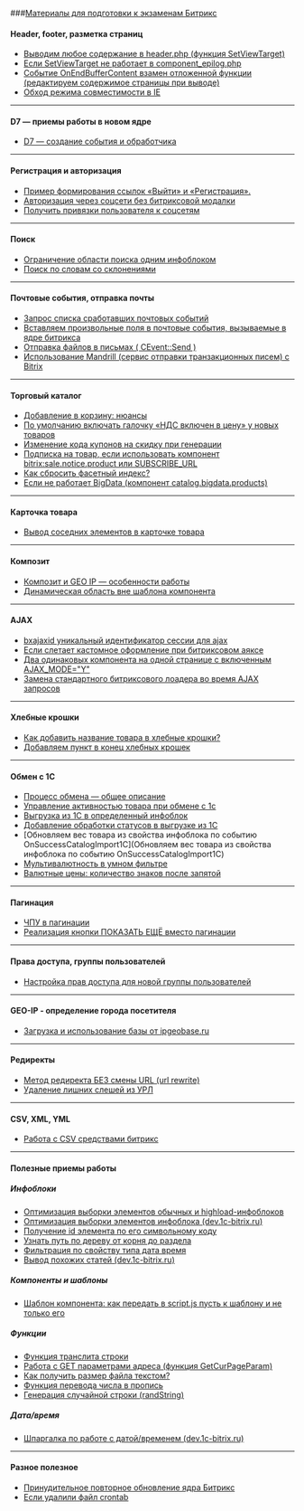 ###[Материалы для подготовки к экзаменам Битрикс](https://github.com/studiofact/wiki-bitrix/wiki/%D0%9C%D0%B0%D1%82%D0%B5%D1%80%D0%B8%D0%B0%D0%BB%D1%8B-%D0%B4%D0%BB%D1%8F-%D0%BF%D0%BE%D0%B4%D0%B3%D0%BE%D1%82%D0%BE%D0%B2%D0%BA%D0%B8-%D0%BA-%D1%8D%D0%BA%D0%B7%D0%B0%D0%BC%D0%B5%D0%BD%D0%B0%D0%BC-%D0%91%D0%B8%D1%82%D1%80%D0%B8%D0%BA%D1%81)

#### Header, footer, разметка страниц
* [Выводим любое содержание в header.php (функция SetViewTarget)](https://github.com/studiofact/commonwiki/wiki/%D0%92%D1%8B%D0%B2%D0%BE%D0%B4%D0%B8%D0%BC-%D0%BB%D1%8E%D0%B1%D0%BE%D0%B5-%D1%81%D0%BE%D0%B4%D0%B5%D1%80%D0%B6%D0%B0%D0%BD%D0%B8%D0%B5-%D0%B2-header.php-(%D1%84%D1%83%D0%BD%D0%BA%D1%86%D0%B8%D1%8F-SetViewTarget))
* [Если SetViewTarget не работает в component_epilog.php](https://github.com/studiofact/commonwiki/wiki/%D0%95%D1%81%D0%BB%D0%B8-SetViewTarget-%D0%BD%D0%B5-%D1%80%D0%B0%D0%B1%D0%BE%D1%82%D0%B0%D0%B5%D1%82-%D0%B2-component_epilog.php)
* [Событие OnEndBufferContent взамен отложенной функции (редактируем содержимое страницы при выводе)](https://github.com/studiofact/commonwiki/wiki/%D0%A1%D0%BE%D0%B1%D1%8B%D1%82%D0%B8%D0%B5-OnEndBufferContent-%D0%B2%D0%B7%D0%B0%D0%BC%D0%B5%D0%BD-%D0%BE%D1%82%D0%BB%D0%BE%D0%B6%D0%B5%D0%BD%D0%BD%D0%BE%D0%B9-%D1%84%D1%83%D0%BD%D0%BA%D1%86%D0%B8%D0%B8-(%D1%80%D0%B5%D0%B4%D0%B0%D0%BA%D1%82%D0%B8%D1%80%D1%83%D0%B5%D0%BC-%D1%81%D0%BE%D0%B4%D0%B5%D1%80%D0%B6%D0%B8%D0%BC%D0%BE%D0%B5-%D1%81%D1%82%D1%80%D0%B0%D0%BD%D0%B8%D1%86%D1%8B-%D0%BF%D1%80%D0%B8-%D0%B2%D1%8B%D0%B2%D0%BE%D0%B4%D0%B5))
* [Обход режима совместимости в IE](https://github.com/studiofact/commonwiki/wiki/%D0%9E%D0%B1%D1%85%D0%BE%D0%B4-%D1%80%D0%B5%D0%B6%D0%B8%D0%BC%D0%B0-%D1%81%D0%BE%D0%B2%D0%BC%D0%B5%D1%81%D1%82%D0%B8%D0%BC%D0%BE%D1%81%D1%82%D0%B8-%D0%B2-IE)

***

#### D7 — приемы работы в новом ядре
* [D7 — cоздание события и обработчика](https://github.com/studiofact/wiki-bitrix/wiki/D7-%E2%80%94-%D1%81%D0%BE%D0%B7%D0%B4%D0%B0%D0%BD%D0%B8%D0%B5-%D1%81%D0%BE%D0%B1%D1%8B%D1%82%D0%B8%D1%8F-%D0%B8-%D0%BE%D0%B1%D1%80%D0%B0%D0%B1%D0%BE%D1%82%D1%87%D0%B8%D0%BA%D0%B0)

***

#### Регистрация и авторизация
* [Пример формирования ссылок «Выйти» и «Регистрация».](https://github.com/studiofact/commonwiki/wiki/%D0%9F%D1%80%D0%B8%D0%BC%D0%B5%D1%80-%D1%84%D0%BE%D1%80%D0%BC%D0%B8%D1%80%D0%BE%D0%B2%D0%B0%D0%BD%D0%B8%D1%8F-%D1%81%D1%81%D1%8B%D0%BB%D0%BE%D0%BA-%C2%AB%D0%92%D1%8B%D0%B9%D1%82%D0%B8%C2%BB-%D0%B8-%C2%AB%D0%A0%D0%B5%D0%B3%D0%B8%D1%81%D1%82%D1%80%D0%B0%D1%86%D0%B8%D1%8F%C2%BB.)
* [Авторизация через соцсети без битриксовой модалки](https://github.com/studiofact/commonwiki/wiki/%D0%90%D0%B2%D1%82%D0%BE%D1%80%D0%B8%D0%B7%D0%B0%D1%86%D0%B8%D1%8F-%D1%87%D0%B5%D1%80%D0%B5%D0%B7-%D1%81%D0%BE%D1%86%D1%81%D0%B5%D1%82%D0%B8-%D0%B1%D0%B5%D0%B7-%D0%B1%D0%B8%D1%82%D1%80%D0%B8%D0%BA%D1%81%D0%BE%D0%B2%D0%BE%D0%B9-%D0%BC%D0%BE%D0%B4%D0%B0%D0%BB%D0%BA%D0%B8)
* [Получить привязки пользователя к соцсетям](https://github.com/studiofact/commonwiki/wiki/%D0%9F%D0%BE%D0%BB%D1%83%D1%87%D0%B8%D1%82%D1%8C-%D0%BF%D1%80%D0%B8%D0%B2%D1%8F%D0%B7%D0%BA%D0%B8-%D0%BF%D0%BE%D0%BB%D1%8C%D0%B7%D0%BE%D0%B2%D0%B0%D1%82%D0%B5%D0%BB%D1%8F-%D0%BA-%D1%81%D0%BE%D1%86%D1%81%D0%B5%D1%82%D1%8F%D0%BC)

***

#### Поиск
* [Ограничение области поиска одним инфоблоком](https://github.com/studiofact/commonwiki/wiki/%D0%9E%D0%B3%D1%80%D0%B0%D0%BD%D0%B8%D1%87%D0%B5%D0%BD%D0%B8%D0%B5-%D0%BE%D0%B1%D0%BB%D0%B0%D1%81%D1%82%D0%B8-%D0%BF%D0%BE%D0%B8%D1%81%D0%BA%D0%B0-%D0%BE%D0%B4%D0%BD%D0%B8%D0%BC-%D0%B8%D0%BD%D1%84%D0%BE%D0%B1%D0%BB%D0%BE%D0%BA%D0%BE%D0%BC)
* [Поиск по словам со склонениями](https://github.com/studiofact/commonwiki/wiki/%D0%9F%D0%BE%D0%B8%D1%81%D0%BA-%D0%BF%D0%BE-%D1%81%D0%BB%D0%BE%D0%B2%D0%B0%D0%BC-%D1%81%D0%BE-%D1%81%D0%BA%D0%BB%D0%BE%D0%BD%D0%B5%D0%BD%D0%B8%D1%8F%D0%BC%D0%B8)

***

#### Почтовые события, отправка почты
* [Запрос списка сработавших почтовых событий](https://github.com/studiofact/commonwiki/wiki/%D0%A1%D0%BF%D0%B8%D1%81%D0%BE%D0%BA-%D1%81%D1%80%D0%B0%D0%B1%D0%BE%D1%82%D0%B0%D0%B2%D1%88%D0%B8%D1%85-%D0%BF%D0%BE%D1%87%D1%82%D0%BE%D0%B2%D1%8B%D1%85-%D1%81%D0%BE%D0%B1%D1%8B%D1%82%D0%B8%D0%B9)
* [Вставляем произвольные поля в почтовые события, вызываемые в ядре битрикса](https://github.com/studiofact/commonwiki/wiki/%D0%92%D1%81%D1%82%D0%B0%D0%B2%D0%BB%D1%8F%D0%B5%D0%BC-%D0%BF%D1%80%D0%BE%D0%B8%D0%B7%D0%B2%D0%BE%D0%BB%D1%8C%D0%BD%D1%8B%D0%B5-%D0%BF%D0%BE%D0%BB%D1%8F-%D0%B2-%D0%BF%D0%BE%D1%87%D1%82%D0%BE%D0%B2%D1%8B%D0%B5-%D1%81%D0%BE%D0%B1%D1%8B%D1%82%D0%B8%D1%8F,-%D0%B2%D1%8B%D0%B7%D1%8B%D0%B2%D0%B0%D0%B5%D0%BC%D1%8B%D0%B5-%D0%B2-%D1%8F%D0%B4%D1%80%D0%B5-%D0%B1%D0%B8%D1%82%D1%80%D0%B8%D0%BA%D1%81%D0%B0)
* [Отправка файлов в письмах ( CEvent::Send )](https://github.com/studiofact/commonwiki/wiki/%D0%9E%D1%82%D0%BF%D1%80%D0%B0%D0%B2%D0%BA%D0%B0-%D1%84%D0%B0%D0%B9%D0%BB%D0%BE%D0%B2-%D0%B2-%D0%BF%D0%B8%D1%81%D1%8C%D0%BC%D0%B0%D1%85-(-CEvent::Send-))
* [Использование Mandrill (сервис отправки транзакционных писем) с Bitrix](https://github.com/studiofact/commonwiki/wiki/%D0%98%D1%81%D0%BF%D0%BE%D0%BB%D1%8C%D0%B7%D0%BE%D0%B2%D0%B0%D0%BD%D0%B8%D0%B5-Mandrill--%D1%81-Bitrix)

***

#### Торговый каталог
* [Добавление в корзину: нюансы](https://github.com/studiofact/commonwiki/wiki/%D0%94%D0%BE%D0%B1%D0%B0%D0%B2%D0%BB%D0%B5%D0%BD%D0%B8%D0%B5-%D0%B2-%D0%BA%D0%BE%D1%80%D0%B7%D0%B8%D0%BD%D1%83:-%D0%BD%D1%8E%D0%B0%D0%BD%D1%81%D1%8B)
* [По умолчанию включать галочку «НДС включен в цену» у новых товаров](https://github.com/studiofact/commonwiki/wiki/%D0%9F%D0%BE-%D1%83%D0%BC%D0%BE%D0%BB%D1%87%D0%B0%D0%BD%D0%B8%D1%8E-%D0%B2%D0%BA%D0%BB%D1%8E%D1%87%D0%B0%D1%82%D1%8C-%D0%B3%D0%B0%D0%BB%D0%BE%D1%87%D0%BA%D1%83-%C2%AB%D0%9D%D0%94%D0%A1-%D0%B2%D0%BA%D0%BB%D1%8E%D1%87%D0%B5%D0%BD-%D0%B2-%D1%86%D0%B5%D0%BD%D1%83%C2%BB-%D1%83-%D0%BD%D0%BE%D0%B2%D1%8B%D1%85-%D1%82%D0%BE%D0%B2%D0%B0%D1%80%D0%BE%D0%B2)
* [Изменение кода купонов на скидку при генерации](https://github.com/studiofact/commonwiki/wiki/%D0%98%D0%B7%D0%BC%D0%B5%D0%BD%D0%B5%D0%BD%D0%B8%D0%B5-%D0%BA%D0%BE%D0%B4%D0%B0-%D0%BA%D1%83%D0%BF%D0%BE%D0%BD%D0%BE%D0%B2-%D0%BD%D0%B0-%D1%81%D0%BA%D0%B8%D0%B4%D0%BA%D1%83-%D0%BF%D1%80%D0%B8-%D0%B3%D0%B5%D0%BD%D0%B5%D1%80%D0%B0%D1%86%D0%B8%D0%B8)
* [Подписка на товар, если использовать компонент bitrix:sale.notice.product или SUBSCRIBE_URL](https://github.com/studiofact/commonwiki/wiki/%D0%9F%D0%BE%D0%B4%D0%BF%D0%B8%D1%81%D0%BA%D0%B0-%D0%BD%D0%B0-%D1%82%D0%BE%D0%B2%D0%B0%D1%80,-%D0%B5%D1%81%D0%BB%D0%B8-%D0%B8%D1%81%D0%BF%D0%BE%D0%BB%D1%8C%D0%B7%D0%BE%D0%B2%D0%B0%D1%82%D1%8C-%D0%BA%D0%BE%D0%BC%D0%BF%D0%BE%D0%BD%D0%B5%D0%BD%D1%82-bitrix:sale.notice.product-%D0%B8%D0%BB%D0%B8-SUBSCRIBE_URL)
* [Как сбросить фасетный индекс?](https://github.com/studiofact/wiki-bitrix/wiki/%D0%9A%D0%B0%D0%BA-%D1%81%D0%B1%D1%80%D0%BE%D1%81%D0%B8%D1%82%D1%8C-%D1%84%D0%B0%D1%81%D0%B5%D1%82%D0%BD%D1%8B%D0%B9-%D0%B8%D0%BD%D0%B4%D0%B5%D0%BA%D1%81%3F)
* [Если не работает BigData (компонент catalog.bigdata.products)](https://github.com/studiofact/wiki-bitrix/wiki/%D0%95%D1%81%D0%BB%D0%B8-%D0%BD%D0%B5-%D1%80%D0%B0%D0%B1%D0%BE%D1%82%D0%B0%D0%B5%D1%82-BigData-(%D0%BA%D0%BE%D0%BC%D0%BF%D0%BE%D0%BD%D0%B5%D0%BD%D1%82-catalog.bigdata.products))

***

#### Карточка товара
* [Вывод соседних элементов в карточке товара](https://github.com/studiofact/commonwiki/wiki/%D0%92%D1%8B%D0%B2%D0%BE%D0%B4-%D1%81%D0%BE%D1%81%D0%B5%D0%B4%D0%BD%D0%B8%D1%85-%D1%8D%D0%BB%D0%B5%D0%BC%D0%B5%D0%BD%D1%82%D0%BE%D0%B2-%D0%B2-%D0%BA%D0%B0%D1%80%D1%82%D0%BE%D1%87%D0%BA%D0%B5-%D1%82%D0%BE%D0%B2%D0%B0%D1%80%D0%B0)

***

#### Композит
* [Композит и GEO IP — особенности работы](https://github.com/studiofact/commonwiki/wiki/%D0%9A%D0%BE%D0%BC%D0%BF%D0%BE%D0%B7%D0%B8%D1%82-%D0%B8-GEO-IP-%E2%80%94-%D0%BE%D1%81%D0%BE%D0%B1%D0%B5%D0%BD%D0%BD%D0%BE%D1%81%D1%82%D0%B8-%D1%80%D0%B0%D0%B1%D0%BE%D1%82%D1%8B)
* [Динамическая область вне шаблона компонента](https://github.com/studiofact/commonwiki/wiki/%D0%94%D0%B8%D0%BD%D0%B0%D0%BC%D0%B8%D1%87%D0%B5%D1%81%D0%BA%D0%B0%D1%8F-%D0%BE%D0%B1%D0%BB%D0%B0%D1%81%D1%82%D1%8C-%D0%B2%D0%BD%D0%B5-%D1%88%D0%B0%D0%B1%D0%BB%D0%BE%D0%BD%D0%B0-%D0%BA%D0%BE%D0%BC%D0%BF%D0%BE%D0%BD%D0%B5%D0%BD%D1%82%D0%B0)

***

#### AJAX
* [bxajaxid уникальный идентификатор сессии для ajax](https://github.com/studiofact/commonwiki/wiki/bxajaxid-%D1%83%D0%BD%D0%B8%D0%BA%D0%B0%D0%BB%D1%8C%D0%BD%D1%8B%D0%B9-%D0%B8%D0%B4%D0%B5%D0%BD%D1%82%D0%B8%D1%84%D0%B8%D0%BA%D0%B0%D1%82%D0%BE%D1%80-%D1%81%D0%B5%D1%81%D1%81%D0%B8%D0%B8-%D0%B4%D0%BB%D1%8F-ajax)
* [Если слетает кастомное оформление при битриксовом аяксе](https://github.com/studiofact/commonwiki/wiki/%D0%95%D1%81%D0%BB%D0%B8-%D1%81%D0%BB%D0%B5%D1%82%D0%B0%D0%B5%D1%82-%D0%BA%D0%B0%D1%81%D1%82%D0%BE%D0%BC%D0%BD%D0%BE%D0%B5-%D0%BE%D1%84%D0%BE%D1%80%D0%BC%D0%BB%D0%B5%D0%BD%D0%B8%D0%B5-%D0%BF%D1%80%D0%B8-%D0%B1%D0%B8%D1%82%D1%80%D0%B8%D0%BA%D1%81%D0%BE%D0%B2%D0%BE%D0%BC-%D0%B0%D1%8F%D0%BA%D1%81%D0%B5)
* [Два одинаковых компонента на одной странице с включенным AJAX_MODE="Y"](https://github.com/studiofact/commonwiki/wiki/%D0%94%D0%B2%D0%B0-%D0%BE%D0%B4%D0%B8%D0%BD%D0%B0%D0%BA%D0%BE%D0%B2%D1%8B%D1%85-%D0%BA%D0%BE%D0%BC%D0%BF%D0%BE%D0%BD%D0%B5%D0%BD%D1%82%D0%B0-%D0%BD%D0%B0-%D0%BE%D0%B4%D0%BD%D0%BE%D0%B9-%D1%81%D1%82%D1%80%D0%B0%D0%BD%D0%B8%D1%86%D0%B5-%D1%81-%D0%B2%D0%BA%D0%BB%D1%8E%D1%87%D0%B5%D0%BD%D0%BD%D1%8B%D0%BC-AJAX_MODE=%22Y%22)
* [Замена стандартного битриксового лоадера во время AJAX запросов](https://github.com/studiofact/commonwiki/wiki/%D0%97%D0%B0%D0%BC%D0%B5%D0%BD%D0%B0-%D1%81%D1%82%D0%B0%D0%BD%D0%B4%D0%B0%D1%80%D1%82%D0%BD%D0%BE%D0%B3%D0%BE-%D0%B1%D0%B8%D1%82%D1%80%D0%B8%D0%BA%D1%81%D0%BE%D0%B2%D0%BE%D0%B3%D0%BE-%D0%BB%D0%BE%D0%B0%D0%B4%D0%B5%D1%80%D0%B0-%D0%B2%D0%BE-%D0%B2%D1%80%D0%B5%D0%BC%D1%8F-AJAX-%D0%B7%D0%B0%D0%BF%D1%80%D0%BE%D1%81%D0%BE%D0%B2)

***

#### Хлебные крошки
* [Как добавить название товара в хлебные крошки?](https://github.com/studiofact/commonwiki/wiki/%D0%9A%D0%B0%D0%BA-%D0%B4%D0%BE%D0%B1%D0%B0%D0%B2%D0%B8%D1%82%D1%8C-%D0%BD%D0%B0%D0%B7%D0%B2%D0%B0%D0%BD%D0%B8%D0%B5-%D1%82%D0%BE%D0%B2%D0%B0%D1%80%D0%B0-%D0%B2-%D1%85%D0%BB%D0%B5%D0%B1%D0%BD%D1%8B%D0%B5-%D0%BA%D1%80%D0%BE%D1%88%D0%BA%D0%B8%3F)
* [Добавляем пункт в конец хлебных крошек](https://github.com/studiofact/commonwiki/wiki/%D0%94%D0%BE%D0%B1%D0%B0%D0%B2%D0%BB%D1%8F%D0%B5%D0%BC-%D0%BF%D1%83%D0%BD%D0%BA%D1%82-%D0%B2-%D0%BA%D0%BE%D0%BD%D0%B5%D1%86-%D1%85%D0%BB%D0%B5%D0%B1%D0%BD%D1%8B%D1%85-%D0%BA%D1%80%D0%BE%D1%88%D0%B5%D0%BA)

***

#### Обмен с 1С
* [Процесс обмена — общее описание](https://github.com/studiofact/wiki-bitrix/wiki/%D0%9F%D1%80%D0%BE%D1%86%D0%B5%D1%81%D1%81-%D0%BE%D0%B1%D0%BC%D0%B5%D0%BD%D0%B0-%E2%80%94-%D0%BE%D0%B1%D1%89%D0%B5%D0%B5-%D0%BE%D0%BF%D0%B8%D1%81%D0%B0%D0%BD%D0%B8%D0%B5)
* [Управление активностью товара при обмене с 1с](https://github.com/studiofact/commonwiki/wiki/%D0%A3%D0%BF%D1%80%D0%B0%D0%B2%D0%BB%D0%B5%D0%BD%D0%B8%D0%B5-%D0%B0%D0%BA%D1%82%D0%B8%D0%B2%D0%BD%D0%BE%D1%81%D1%82%D1%8C%D1%8E-%D1%82%D0%BE%D0%B2%D0%B0%D1%80%D0%B0-%D0%BF%D1%80%D0%B8-%D0%BE%D0%B1%D0%BC%D0%B5%D0%BD%D0%B5-%D1%81-1%D1%81)
* [Выгрузка из 1С в определенный инфоблок](https://github.com/studiofact/commonwiki/wiki/%D0%92%D1%8B%D0%B3%D1%80%D1%83%D0%B7%D0%BA%D0%B0-%D0%B8%D0%B7-1%D0%A1-%D0%B2-%D0%BE%D0%BF%D1%80%D0%B5%D0%B4%D0%B5%D0%BB%D0%B5%D0%BD%D0%BD%D1%8B%D0%B9-%D0%B8%D0%BD%D1%84%D0%BE%D0%B1%D0%BB%D0%BE%D0%BA)
* [Добавление обработки статусов в выгрузке из 1С](https://github.com/studiofact/commonwiki/wiki/%D0%94%D0%BE%D0%B1%D0%B0%D0%B2%D0%BB%D0%B5%D0%BD%D0%B8%D0%B5-%D0%BE%D0%B1%D1%80%D0%B0%D0%B1%D0%BE%D1%82%D0%BA%D0%B8-%D1%81%D1%82%D0%B0%D1%82%D1%83%D1%81%D0%BE%D0%B2-%D0%B2-%D0%B2%D1%8B%D0%B3%D1%80%D1%83%D0%B7%D0%BA%D0%B5-%D0%B8%D0%B7-1%D0%A1.)
* [Обновляем вес товара из свойства инфоблока по событию OnSuccessCatalogImport1C](Обновляем вес товара из свойства инфоблока по событию OnSuccessCatalogImport1C)
* [Мультивалютность в умном фильтре](https://github.com/studiofact/commonwiki/wiki/%D0%9C%D1%83%D0%BB%D1%8C%D1%82%D0%B8%D0%B2%D0%B0%D0%BB%D1%8E%D1%82%D0%BD%D0%BE%D1%81%D1%82%D1%8C-%D0%B2-%D1%83%D0%BC%D0%BD%D0%BE%D0%BC-%D1%84%D0%B8%D0%BB%D1%8C%D1%82%D1%80%D0%B5)
* [Валютные цены: количество знаков после запятой](https://github.com/studiofact/wiki-bitrix/wiki/%D0%92%D0%B0%D0%BB%D1%8E%D1%82%D0%BD%D1%8B%D0%B5-%D1%86%D0%B5%D0%BD%D1%8B:-%D0%BA%D0%BE%D0%BB%D0%B8%D1%87%D0%B5%D1%81%D1%82%D0%B2%D0%BE-%D0%B7%D0%BD%D0%B0%D0%BA%D0%BE%D0%B2-%D0%BF%D0%BE%D1%81%D0%BB%D0%B5-%D0%B7%D0%B0%D0%BF%D1%8F%D1%82%D0%BE%D0%B9)

***

#### Пагинация
* [ЧПУ в пагинации](https://github.com/studiofact/commonwiki/wiki/%D0%A7%D0%9F%D0%A3-%D0%B2-%D0%BF%D0%B0%D0%B3%D0%B8%D0%BD%D0%B0%D1%86%D0%B8%D0%B8)
* [Реализация кнопки ПОКАЗАТЬ ЕЩЁ вместо пагинации](https://github.com/studiofact/commonwiki/wiki/%D0%A0%D0%B5%D0%B0%D0%BB%D0%B8%D0%B7%D0%B0%D1%86%D0%B8%D1%8F-%D0%BA%D0%BD%D0%BE%D0%BF%D0%BA%D0%B8-%D0%9F%D0%9E%D0%9A%D0%90%D0%97%D0%90%D0%A2%D0%AC-%D0%95%D0%A9%D0%81-%D0%B2%D0%BC%D0%B5%D1%81%D1%82%D0%BE-%D0%BF%D0%B0%D0%B3%D0%B8%D0%BD%D0%B0%D1%86%D0%B8%D0%B8)

***

#### Права доступа, группы пользователей
* [Настройка прав доступа для новой группы пользователей](https://github.com/studiofact/commonwiki/wiki/%D0%9D%D0%B0%D1%81%D1%82%D1%80%D0%BE%D0%B9%D0%BA%D0%B0-%D0%BF%D1%80%D0%B0%D0%B2-%D0%B4%D0%BE%D1%81%D1%82%D1%83%D0%BF%D0%B0-%D0%B4%D0%BB%D1%8F-%D0%BD%D0%BE%D0%B2%D0%BE%D0%B9-%D0%B3%D1%80%D1%83%D0%BF%D0%BF%D1%8B-%D0%BF%D0%BE%D0%BB%D1%8C%D0%B7%D0%BE%D0%B2%D0%B0%D1%82%D0%B5%D0%BB%D0%B5%D0%B9)

***

#### GEO-IP - определение города посетителя
* [Загрузка и использование базы от ipgeobase.ru](https://github.com/studiofact/commonwiki/wiki/%D0%97%D0%B0%D0%B3%D1%80%D1%83%D0%B7%D0%BA%D0%B0-%D0%B1%D0%B0%D0%B7%D1%8B-%D0%BE%D1%82-ipgeobase.ru)

***

#### Редиректы
* [Метод редиректа БЕЗ смены URL (url rewrite)](https://github.com/studiofact/commonwiki/wiki/%D0%9C%D0%B5%D1%82%D0%BE%D0%B4-%D1%80%D0%B5%D0%B4%D0%B8%D1%80%D0%B5%D0%BA%D1%82%D0%B0-%D0%91%D0%95%D0%97-%D1%81%D0%BC%D0%B5%D0%BD%D1%8B-URL-(url-rewrite))
* [Удаление лишних слешей из УРЛ](https://github.com/studiofact/commonwiki/wiki/%D0%A3%D0%B4%D0%B0%D0%BB%D0%B5%D0%BD%D0%B8%D0%B5-%D0%BB%D0%B8%D1%88%D0%BD%D0%B8%D1%85-%D1%81%D0%BB%D0%B5%D1%88%D0%B5%D0%B9-%D0%B8%D0%B7-URL)

***

#### CSV, XML, YML
* [Работа с CSV средствами битрикс](https://github.com/studiofact/commonwiki/wiki/%D0%A0%D0%B0%D0%B1%D0%BE%D1%82%D0%B0-%D1%81-CSV-%D1%81%D1%80%D0%B5%D0%B4%D1%81%D1%82%D0%B2%D0%B0%D0%BC%D0%B8-%D0%B1%D0%B8%D1%82%D1%80%D0%B8%D0%BA%D1%81)

***

#### Полезные приемы работы
##### Инфоблоки
* [Оптимизация выборки элементов обычных и highload-инфоблоков](https://github.com/studiofact/wiki-bitrix/wiki/%D0%9E%D0%BF%D1%82%D0%B8%D0%BC%D0%B8%D0%B7%D0%B0%D1%86%D0%B8%D1%8F-%D0%B2%D1%8B%D0%B1%D0%BE%D1%80%D0%BA%D0%B8-%D1%8D%D0%BB%D0%B5%D0%BC%D0%B5%D0%BD%D1%82%D0%BE%D0%B2-%D0%B8%D0%B7-%D0%BE%D0%B1%D1%8B%D1%87%D0%BD%D1%8B%D1%85-%D0%B8-HL-%D0%B8%D0%BD%D1%84%D0%BE%D0%B1%D0%BB%D0%BE%D0%BA%D0%BE%D0%B2)
* [Оптимизация выборки элементов инфоблока (dev.1c-bitrix.ru)](http://dev.1c-bitrix.ru/learning/course/index.php?COURSE_ID=43&LESSON_ID=3060&LESSON_PATH=3913.4776.4620.3060)
* [Получение id элемента по его символьному коду](https://github.com/studiofact/commonwiki/wiki/%D0%9F%D0%BE%D0%BB%D1%83%D1%87%D0%B5%D0%BD%D0%B8%D0%B5-id-%D1%8D%D0%BB%D0%B5%D0%BC%D0%B5%D0%BD%D1%82%D0%B0-%D0%BF%D0%BE-%D0%B5%D0%B3%D0%BE-%D1%81%D0%B8%D0%BC%D0%B2%D0%BE%D0%BB%D1%8C%D0%BD%D0%BE%D0%BC%D1%83-%D0%BA%D0%BE%D0%B4%D1%83)
* [Узнать путь по дереву от корня до раздела](https://github.com/studiofact/commonwiki/wiki/%D0%98%D0%BD%D1%84%D0%BE%D0%B1%D0%BB%D0%BE%D0%BA%D0%B8:-%D0%A3%D0%B7%D0%BD%D0%B0%D1%82%D1%8C-%D0%BF%D1%83%D1%82%D1%8C-%D0%BF%D0%BE-%D0%B4%D0%B5%D1%80%D0%B5%D0%B2%D1%83-%D0%BE%D1%82-%D0%BA%D0%BE%D1%80%D0%BD%D1%8F-%D0%B4%D0%BE-%D1%80%D0%B0%D0%B7%D0%B4%D0%B5%D0%BB%D0%B0)
* [Фильтрация по свойству типа дата время](https://github.com/studiofact/commonwiki/wiki/%D0%A4%D0%B8%D0%BB%D1%8C%D1%82%D1%80%D0%B0%D1%86%D0%B8%D1%8F-%D0%BF%D0%BE-%D1%81%D0%B2%D0%BE%D0%B9%D1%81%D1%82%D0%B2%D1%83-%D1%82%D0%B8%D0%BF%D0%B0-%D0%B4%D0%B0%D1%82%D0%B0-%D0%B2%D1%80%D0%B5%D0%BC%D1%8F)
* [Вывод похожих статей (dev.1c-bitrix.ru)](https://dev.1c-bitrix.ru/community/webdev/user/60622/blog/7126/)

##### Компоненты и шаблоны
* [Шаблон компонента: как передать в script.js пусть к шаблону и не только его](https://github.com/studiofact/wiki-bitrix/wiki/%D0%A8%D0%B0%D0%B1%D0%BB%D0%BE%D0%BD-%D0%BA%D0%BE%D0%BC%D0%BF%D0%BE%D0%BD%D0%B5%D0%BD%D1%82%D0%B0:-%D0%BA%D0%B0%D0%BA-%D0%BF%D0%B5%D1%80%D0%B5%D0%B4%D0%B0%D1%82%D1%8C-%D0%B2-script.js-%D0%BF%D1%83%D1%82%D1%8C-%D0%BA-%D1%88%D0%B0%D0%B1%D0%BB%D0%BE%D0%BD%D1%83-%D0%B8-%D0%BD%D0%B5-%D1%82%D0%BE%D0%BB%D1%8C%D0%BA%D0%BE-%D0%B5%D0%B3%D0%BE)

##### Функции
* [Функция транслита строки](https://github.com/studiofact/commonwiki/wiki/%D0%A4%D1%83%D0%BD%D0%BA%D1%86%D0%B8%D1%8F-%D1%82%D1%80%D0%B0%D0%BD%D1%81%D0%BB%D0%B8%D1%82%D0%B5%D1%80%D0%B0%D1%86%D0%B8%D0%B8-%D1%81%D1%82%D1%80%D0%BE%D0%BA%D0%B8)
* [Работа с GET параметрами адреса (функция GetCurPageParam)](https://github.com/studiofact/commonwiki/wiki/%D0%A0%D0%B0%D0%B1%D0%BE%D1%82%D0%B0-%D1%81-GET-%D0%BF%D0%B0%D1%80%D0%B0%D0%BC%D0%B5%D1%82%D1%80%D0%B0%D0%BC%D0%B8-%D0%B0%D0%B4%D1%80%D0%B5%D1%81%D0%B0-(%D1%84%D1%83%D0%BD%D0%BA%D1%86%D0%B8%D1%8F-GetCurPageParam))
* [Как получить размер файла текстом?](https://github.com/studiofact/commonwiki/wiki/%D0%A0%D0%B0%D0%B7%D0%BC%D0%B5%D1%80-%D1%84%D0%B0%D0%B9%D0%BB%D0%B0-%D1%82%D0%B5%D0%BA%D1%81%D1%82%D0%BE%D0%BC)
* [Функция перевода числа в пропись](https://github.com/studiofact/commonwiki/wiki/%D0%A4%D1%83%D0%BD%D0%BA%D1%86%D0%B8%D1%8F-%D0%BF%D0%B5%D1%80%D0%B5%D0%B2%D0%BE%D0%B4%D0%B0-%D1%87%D0%B8%D1%81%D0%BB%D0%B0-%D0%B2-%D0%BF%D1%80%D0%BE%D0%BF%D0%B8%D1%81%D1%8C)
* [Генерация случайной строки (randString)](https://github.com/studiofact/commonwiki/wiki/%D0%93%D0%B5%D0%BD%D0%B5%D1%80%D0%B0%D1%86%D0%B8%D1%8F-%D1%81%D0%BB%D1%83%D1%87%D0%B0%D0%B9%D0%BD%D0%BE%D0%B9-%D1%81%D1%82%D1%80%D0%BE%D0%BA%D0%B8-(randString))

##### Дата/время
* [Шпаргалка по работе с датой/временем (dev.1c-bitrix.ru)](http://dev.1c-bitrix.ru/community/webdev/user/11948/blog/7345/)

***

#### Разное полезное
* [Принудительное повторное обновление ядра Битрикс](https://github.com/studiofact/commonwiki/wiki/%D0%9F%D1%80%D0%B8%D0%BD%D1%83%D0%B4%D0%B8%D1%82%D0%B5%D0%BB%D1%8C%D0%BD%D0%BE%D0%B5-%D0%BF%D0%BE%D0%B2%D1%82%D0%BE%D1%80%D0%BD%D0%BE%D0%B5-%D0%BE%D0%B1%D0%BD%D0%BE%D0%B2%D0%BB%D0%B5%D0%BD%D0%B8%D0%B5-%D1%8F%D0%B4%D1%80%D0%B0-Bitrix)
* [Если удалили файл crontab](https://github.com/studiofact/commonwiki/wiki/%D0%95%D1%81%D0%BB%D0%B8-%D1%83%D0%B4%D0%B0%D0%BB%D0%B8%D0%BB%D0%B8-%D1%84%D0%B0%D0%B9%D0%BB-crontab)